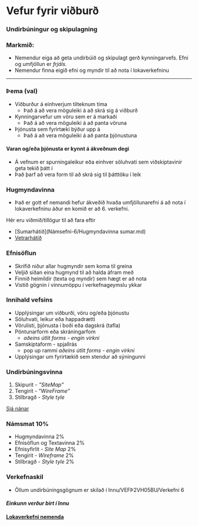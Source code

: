 # Vefur fyrir viðburð

### Undirbúningur og skipulagning

### Markmið:

* Nemendur eiga að geta undirbúið og skipulagt gerð kynningarvefs. Efni og umfjöllun er _frjáls_. 
* Nemendur finna eigið efni og myndir til að nota í lokaverkefninu

---

### Þema (val)

- Viðburður á einhverjum tilteknum tíma
  - Það á að vera möguleiki á að skrá sig á viðburð
- Kynningarvefur um vöru sem er á markaði
  - Það á að vera möguleiki á að panta vöruna
- Þjónusta sem fyrirtæki býður upp á
  - Það á að vera möguleiki á að panta þjónustuna

#### Varan og/eða þjónusta er kynnt á ákveðnum degi 

  * Á vefnum er spurningaleikur eða einhver söluhvati sem viðskiptavinir geta tekið þátt í
  * Það þarf að vera form til að skrá sig til þátttöku í leik

### Hugmyndavinna

* Það er gott ef nemandi hefur ákveðið hvaða umfjöllunarefni á að nota í lokaverkefninu áður en komið er að 6. verkefni.

Hér eru viðmið/tillögur til að fara eftir 

* [Sumarhátíð](Námsefni-6/Hugmyndavinna sumar.md)
* [Vetrarhátíð](Námsefni-6/Hugmyndavinna%20vetur.md)

### Efnisöflun

* Skrifið niður allar hugmyndir sem koma til greina
* Veljið síðan eina hugmynd til að halda áfram með 
* Finnið heimildir (texta og myndir) sem hægt er að nota
* Vistið gögnin í vinnumöppu í verkefnageymslu ykkar

### Innihald vefsins

* Upplýsingar um viðburði, vöru og/eða þjónustu
* Söluhvati, leikur eða happadrætti
* Vörulisti, þjónusta í boði eða dagskrá (tafla)
* Pöntunarform eða skráningarfom
  * _aðeins útlit forms - engin virkni_
* Samskiptaform - spjallrás
  * pop up rammi _aðeins útlit forms - engin virkni_
* Upplýsingar um fyrirtækið sem stendur að sýningunni

### Undirbúningsvinna

1. Skipurit - _"SiteMap"_
1. Tengirit - _"WireFrame"_
1. Stílbragð - _Style tyle_

[Sjá nánar](Námsefni-6/README.md)

### Námsmat 10%

* Hugmyndavinna 2%
* Efnisöflun og Textavinna 2%
* Efnisyfirlit - _Site Map_ 2%
* Tengirit - _Wireframe_     2%
* Stílbragð - _Style tyle_  2%

### Verkefnaskil

- Öllum undirbúningsgögnum er skilað í Innu/VEFÞ2VH05BU/Verkefni 6

#### _Einkunn verður birt í Innu_

#### [Lokaverkefni nemenda](https://vefhonnun.github.io/synidaemi/)
